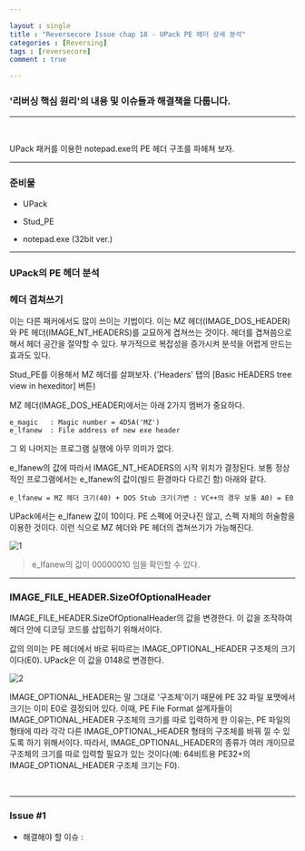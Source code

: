 ```yaml
---

layout : single
title : "Reversecore Issue chap 18 - UPack PE 헤더 상세 분석"
categories : [Reversing]
tags : [reversecore]
comment : true

---
```


### '리버싱 핵심 원리'의 내용 및 이슈들과 해결책을 다룹니다.

---

<br/>


UPack 패커를 이용한 notepad.exe의 PE 헤더 구조를 파헤쳐 보자.


---

### 준비물

- UPack

- Stud_PE

- notepad.exe (32bit ver.)

---


### UPack의 PE 헤더 분석


### 헤더 겹쳐쓰기

이는 다른 패커에서도 많이 쓰이는 기법이다. 이는 MZ 헤더(IMAGE_DOS_HEADER)와 PE 헤더(IMAGE_NT_HEADERS)를 교묘하게 겹쳐쓰는 것이다. 헤더를 겹쳐씀으로 해서 헤더 공간을 절약할 수 있다. 부가적으로 복잡성을 증가시켜 분석을 어렵게 만드는 효과도 있다.

Stud_PE를 이용해서 MZ 헤더를 살펴보자. ('Headers' 탭의 [Basic HEADERS tree view in hexeditor] 버튼)


MZ 헤더(IMAGE_DOS_HEADER)에서는 아래 2가지 멤버가 중요하다.

~~~
e_magic   : Magic number = 4D5A('MZ')
e_lfanew  : File address of new exe header
~~~

그 외 나머지는 프로그램 실행에 아무 의미가 없다.

e_lfanew의 값에 따라서 IMAGE_NT_HEADERS의 시작 위치가 결정된다. 보통 정상적인 프로그램에서는 e_lfanew의 값이(빌드 환경마다 다르긴 함) 아래와 같다.

~~~
e_lfanew = MZ 헤더 크기(40) + DOS Stub 크기(가변 : VC++의 경우 보통 A0) = E0
~~~

UPack에서는 e_lfanew 값이 10이다. PE 스펙에 어긋나진 않고, 스펙 자체의 허술함을 이용한 것이다. 이런 식으로 MZ 헤더와 PE 헤더의 겹쳐쓰기가 가능해진다.

![1](https://user-images.githubusercontent.com/26838115/45293028-f7c97480-b531-11e8-82fe-7606243a5572.png)

> e_lfanew의 값이 00000010 임을 확인할 수 있다.

---

### IMAGE_FILE_HEADER.SizeOfOptionalHeader

IMAGE_FILE_HEADER.SizeOfOptionalHeader의 값을 변경한다. 이 값을 조작하여 헤더 안에 디코딩 코드를 삽입하기 위해서이다.

값의 의미는 PE 헤더에서 바로 뒤따르는 IMAGE_OPTIONAL_HEADER 구조체의 크기이다(E0). UPack은 이 값을 0148로 변경한다.

![2](https://user-images.githubusercontent.com/26838115/45293205-71616280-b532-11e8-9c75-52ee173c37a7.png)

IMAGE_OPTIONAL_HEADER는 말 그대로 '구조체'이기 때문에 PE 32 파일 포맷에서 크기는 이미 E0로 결정되어 있다. 이때, PE File Format 설계자들이 IMAGE_OPTIONAL_HEADER 구조체의 크기를 따로 입력하게 한 이유는, PE 파일의 형태에 따라 각각 다른 IMAGE_OPTIONAL_HEADER 형태의 구조체를 바꿔 낄 수 있도록 하기 위해서이다. 따라서, IMAGE_OPTIONAL_HEADER의 종류가 여러 개이므로 구조체의 크기를 따로 입력할 필요가 있는 것이다(예: 64비트용 PE32+의 IMAGE_OPTIONAL_HEADER 구조체 크기는 F0).








<br/>

---



### Issue #1

- 해결해야 할 이슈 : 

